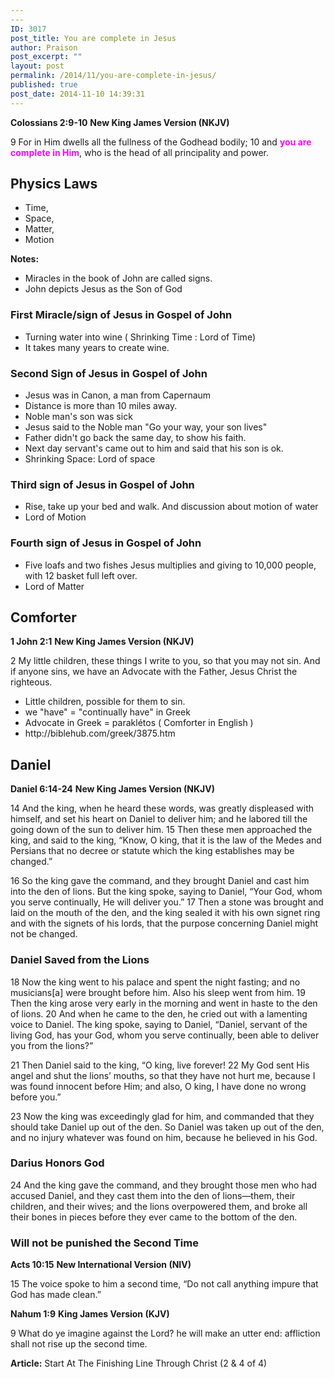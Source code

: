 ```yaml
---
---
ID: 3017
post_title: You are complete in Jesus
author: Praison
post_excerpt: ""
layout: post
permalink: /2014/11/you-are-complete-in-jesus/
published: true
post_date: 2014-11-10 14:39:31
---
```

<strong>Colossians 2:9-10</strong>
<strong> New King James Version (NKJV)</strong>

9 For in Him dwells all the fullness of the Godhead bodily; 10 and <span style="color: #ff00ff;"><strong>you are complete in Him</strong></span>, who is the head of all principality and power.
<h2><strong>Physics Laws</strong></h2>
<ul>
	<li>Time,</li>
	<li>Space,</li>
	<li>Matter,</li>
	<li>Motion</li>
</ul>
<strong>Notes: </strong>
<ul>
	<li>Miracles in the book of John are called signs.</li>
	<li>John depicts Jesus as the Son of God</li>
</ul>
<h3>First Miracle/sign of Jesus in Gospel of John</h3>
<ul>
	<li>Turning water into wine ( Shrinking Time : Lord of Time)</li>
	<li>It takes many years to create wine.</li>
</ul>
<h3>Second Sign of Jesus in Gospel of John</h3>
<ul>
	<li>Jesus was in Canon, a man from Capernaum</li>
	<li>Distance is more than 10 miles away.</li>
	<li>Noble man's son was sick</li>
	<li>Jesus said to the Noble man "Go your way, your son lives"</li>
	<li>Father didn't go back the same day, to show his faith.</li>
	<li>Next day servant's came out to him and said that his son is ok.</li>
	<li>Shrinking Space: Lord of space</li>
</ul>
<h3>Third sign of Jesus in Gospel of John</h3>
<ul>
	<li>Rise, take up your bed and walk. And discussion about motion of water</li>
	<li>Lord of Motion</li>
</ul>
<h3>Fourth sign of Jesus in Gospel of John</h3>
<ul>
	<li>Five loafs and two fishes Jesus multiplies and giving to 10,000 people, with 12 basket full left over.</li>
	<li>Lord of Matter</li>
</ul>
<h2>Comforter</h2>
<strong>1 John 2:1</strong>
<strong> New King James Version (NKJV)</strong>

2 My little children, these things I write to you, so that you may not sin. And if anyone sins, we have an Advocate with the Father, Jesus Christ the righteous.
<ul>
	<li>Little children, possible for them to sin.</li>
	<li>we "have" = "continually have" in Greek</li>
	<li>Advocate in Greek = paraklétos ( Comforter in English )</li>
	<li>http://biblehub.com/greek/3875.htm</li>
</ul>
<h2>Daniel</h2>
<strong>Daniel 6:14-24</strong>
<strong> New King James Version (NKJV)</strong>

14 And the king, when he heard these words, was greatly displeased with himself, and set his heart on Daniel to deliver him; and he labored till the going down of the sun to deliver him. 15 Then these men approached the king, and said to the king, “Know, O king, that it is the law of the Medes and Persians that no decree or statute which the king establishes may be changed.”

16 So the king gave the command, and they brought Daniel and cast him into the den of lions. But the king spoke, saying to Daniel, “Your God, whom you serve continually, He will deliver you.” 17 Then a stone was brought and laid on the mouth of the den, and the king sealed it with his own signet ring and with the signets of his lords, that the purpose concerning Daniel might not be changed.
<h3>Daniel Saved from the Lions</h3>
18 Now the king went to his palace and spent the night fasting; and no musicians[a] were brought before him. Also his sleep went from him. 19 Then the king arose very early in the morning and went in haste to the den of lions. 20 And when he came to the den, he cried out with a lamenting voice to Daniel. The king spoke, saying to Daniel, “Daniel, servant of the living God, has your God, whom you serve continually, been able to deliver you from the lions?”

21 Then Daniel said to the king, “O king, live forever! 22 My God sent His angel and shut the lions’ mouths, so that they have not hurt me, because I was found innocent before Him; and also, O king, I have done no wrong before you.”

23 Now the king was exceedingly glad for him, and commanded that they should take Daniel up out of the den. So Daniel was taken up out of the den, and no injury whatever was found on him, because he believed in his God.
<h3>Darius Honors God</h3>
24 And the king gave the command, and they brought those men who had accused Daniel, and they cast them into the den of lions—them, their children, and their wives; and the lions overpowered them, and broke all their bones in pieces before they ever came to the bottom of the den.
<h3>Will not be punished the Second Time</h3>
<strong>Acts 10:15</strong>
<strong> New International Version (NIV)</strong>

15 The voice spoke to him a second time, “Do not call anything impure that God has made clean.”

<strong>Nahum 1:9</strong>
<strong> King James Version (KJV)</strong>

9 What do ye imagine against the Lord? he will make an utter end: affliction shall not rise up the second time.

<strong>Article:</strong> Start At The Finishing Line Through Christ (2 &amp; 4 of 4)